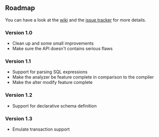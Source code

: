 ## Roadmap

You can have a look at the [wiki] and the [issue tracker] for more details.

### Version 1.0

 * Clean up and some small improvements
 * Make sure the API doesn't contains serious flaws

### Version 1.1

 * Support for parsing SQL expressions
 * Make the analyzer be feature complete in comparison to the compiler
 * Make the alter modify feature complete

### Version 1.2

 * Support for declarative schema definition

### Version 1.3

 * Emulate transaction support


[wiki]:          https://github.com/budu/lobos/wiki
[issue tracker]: https://github.com/budu/lobos/issues
